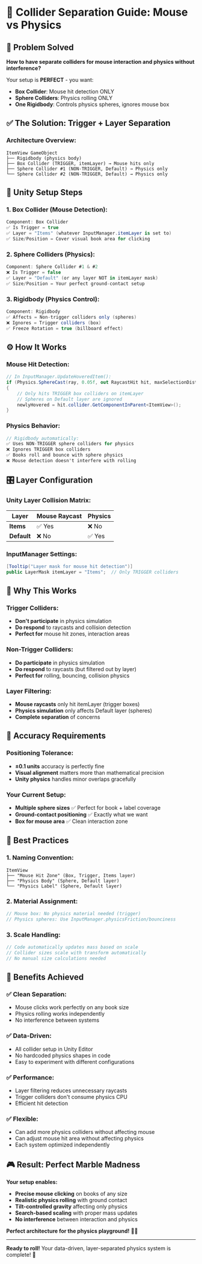 # 🎯 Collider Separation Guide: Mouse vs Physics

## 🌟 Problem Solved
**How to have separate colliders for mouse interaction and physics without interference?**

Your setup is **PERFECT** - you want:
- **Box Collider**: Mouse hit detection ONLY
- **Sphere Colliders**: Physics rolling ONLY
- **One Rigidbody**: Controls physics spheres, ignores mouse box

## ✅ **The Solution: Trigger + Layer Separation**

### **Architecture Overview:**
```
ItemView GameObject
├── Rigidbody (physics body)
├── Box Collider (TRIGGER, itemLayer) → Mouse hits only
├── Sphere Collider #1 (NON-TRIGGER, Default) → Physics only  
└── Sphere Collider #2 (NON-TRIGGER, Default) → Physics only
```

## 🔧 **Unity Setup Steps**

### **1. Box Collider (Mouse Detection):**
```csharp
Component: Box Collider
✅ Is Trigger = true
✅ Layer = "Items" (whatever InputManager.itemLayer is set to)
✅ Size/Position = Cover visual book area for clicking
```

### **2. Sphere Colliders (Physics):**
```csharp
Component: Sphere Collider #1 & #2
❌ Is Trigger = false
✅ Layer = "Default" (or any layer NOT in itemLayer mask)
✅ Size/Position = Your perfect ground-contact setup
```

### **3. Rigidbody (Physics Control):**
```csharp
Component: Rigidbody
✅ Affects = Non-trigger colliders only (spheres)
❌ Ignores = Trigger colliders (box)
✅ Freeze Rotation = true (billboard effect)
```

## ⚙️ **How It Works**

### **Mouse Hit Detection:**
```csharp
// In InputManager.UpdateHoveredItem():
if (Physics.SphereCast(ray, 0.05f, out RaycastHit hit, maxSelectionDistance, itemLayer))
{
    // Only hits TRIGGER box colliders on itemLayer
    // Spheres on Default layer are ignored
    newlyHovered = hit.collider.GetComponentInParent<ItemView>();
}
```

### **Physics Behavior:**
```csharp
// Rigidbody automatically:
✅ Uses NON-TRIGGER sphere colliders for physics
❌ Ignores TRIGGER box colliders  
✅ Books roll and bounce with sphere physics
❌ Mouse detection doesn't interfere with rolling
```

## 🎛️ **Layer Configuration**

### **Unity Layer Collision Matrix:**
| Layer | Mouse Raycast | Physics |
|-------|---------------|---------|
| **Items** | ✅ Yes | ❌ No |
| **Default** | ❌ No | ✅ Yes |

### **InputManager Settings:**
```csharp
[Tooltip("Layer mask for mouse hit detection")]
public LayerMask itemLayer = "Items";  // Only TRIGGER colliders
```

## 🧠 **Why This Works**

### **Trigger Colliders:**
- **Don't participate** in physics simulation
- **Do respond** to raycasts and collision detection
- **Perfect for** mouse hit zones, interaction areas

### **Non-Trigger Colliders:**
- **Do participate** in physics simulation  
- **Do respond** to raycasts (but filtered out by layer)
- **Perfect for** rolling, bouncing, collision physics

### **Layer Filtering:**
- **Mouse raycasts** only hit itemLayer (trigger boxes)
- **Physics simulation** only affects Default layer (spheres)
- **Complete separation** of concerns

## 📏 **Accuracy Requirements**

### **Positioning Tolerance:**
- **±0.1 units** accuracy is perfectly fine
- **Visual alignment** matters more than mathematical precision
- **Unity physics** handles minor overlaps gracefully

### **Your Current Setup:**
- **Multiple sphere sizes** ✅ Perfect for book + label coverage
- **Ground-contact positioning** ✅ Exactly what we want
- **Box for mouse area** ✅ Clean interaction zone

## 🎯 **Best Practices**

### **1. Naming Convention:**
```
ItemView
├── "Mouse Hit Zone" (Box, Trigger, Items layer)
├── "Physics Body" (Sphere, Default layer)  
└── "Physics Label" (Sphere, Default layer)
```

### **2. Material Assignment:**
```csharp
// Mouse box: No physics material needed (trigger)
// Physics spheres: Use InputManager.physicsFriction/bounciness
```

### **3. Scale Handling:**
```csharp
// Code automatically updates mass based on scale
// Collider sizes scale with transform automatically
// No manual size calculations needed
```

## 🚀 **Benefits Achieved**

### **✅ Clean Separation:**
- Mouse clicks work perfectly on any book size
- Physics rolling works independently  
- No interference between systems

### **✅ Data-Driven:**
- All collider setup in Unity Editor
- No hardcoded physics shapes in code
- Easy to experiment with different configurations

### **✅ Performance:**
- Layer filtering reduces unnecessary raycasts
- Trigger colliders don't consume physics CPU
- Efficient hit detection

### **✅ Flexible:**
- Can add more physics colliders without affecting mouse
- Can adjust mouse hit area without affecting physics
- Each system optimized independently

## 🎮 **Result: Perfect Marble Madness**

**Your setup enables:**
- **Precise mouse clicking** on books of any size
- **Realistic physics rolling** with ground contact
- **Tilt-controlled gravity** affecting only physics
- **Search-based scaling** with proper mass updates
- **No interference** between interaction and physics

**Perfect architecture for the physics playground!** 🌟✨

---

**Ready to roll!** Your data-driven, layer-separated physics system is complete! 🎱 